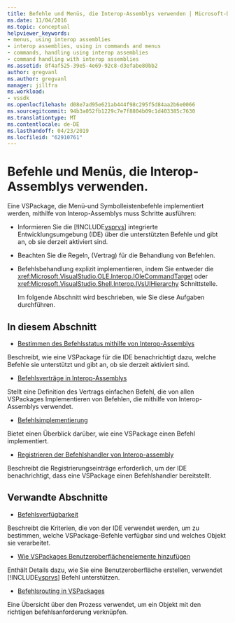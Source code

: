 ```yaml
---
title: Befehle und Menüs, die Interop-Assemblys verwenden | Microsoft-Dokumentation
ms.date: 11/04/2016
ms.topic: conceptual
helpviewer_keywords:
- menus, using interop assemblies
- interop assemblies, using in commands and menus
- commands, handling using interop assemblies
- command handling with interop assemblies
ms.assetid: 8f4af525-39e5-4e69-92c8-d3efabe80bb2
author: gregvanl
ms.author: gregvanl
manager: jillfra
ms.workload:
- vssdk
ms.openlocfilehash: d08e7ad95e621ab444f98c295f5d84aa2b6e0066
ms.sourcegitcommit: 94b3a052fb1229c7e7f8804b09c1d403385c7630
ms.translationtype: MT
ms.contentlocale: de-DE
ms.lasthandoff: 04/23/2019
ms.locfileid: "62910761"
---
```

# <a name="commands-and-menus-that-use-interop-assemblies"></a>Befehle und Menüs, die Interop-Assemblys verwenden.
Eine VSPackage, die Menü-und Symbolleistenbefehle implementiert werden, mithilfe von Interop-Assemblys muss Schritte ausführen:

- Informieren Sie die [!INCLUDE[vsprvs](../../code-quality/includes/vsprvs_md.md)] integrierte Entwicklungsumgebung (IDE) über die unterstützten Befehle und gibt an, ob sie derzeit aktiviert sind.

- Beachten Sie die Regeln, (Vertrag) für die Behandlung von Befehlen.

- Befehlsbehandlung explizit implementieren, indem Sie entweder die <xref:Microsoft.VisualStudio.OLE.Interop.IOleCommandTarget> oder <xref:Microsoft.VisualStudio.Shell.Interop.IVsUIHierarchy> Schnittstelle.

  Im folgende Abschnitt wird beschrieben, wie Sie diese Aufgaben durchführen.

## <a name="in-this-section"></a>In diesem Abschnitt
- [Bestimmen des Befehlsstatus mithilfe von Interop-Assemblys](../../extensibility/internals/determining-command-status-by-using-interop-assemblies.md)

 Beschreibt, wie eine VSPackage für die IDE benachrichtigt dazu, welche Befehle sie unterstützt und gibt an, ob sie derzeit aktiviert sind.

- [Befehlsverträge in Interop-Assemblys](../../extensibility/internals/command-contracts-in-interop-assemblies.md)

 Stellt eine Definition des Vertrags einfachen Befehl, die von allen VSPackages Implementieren von Befehlen, die mithilfe von Interop-Assemblys verwendet.

- [Befehlsimplementierung](../../extensibility/internals/command-implementation.md)

 Bietet einen Überblick darüber, wie eine VSPackage einen Befehl implementiert.

- [Registrieren der Befehlshandler von Interop-assembly](../../extensibility/internals/registering-interop-assembly-command-handlers.md)

 Beschreibt die Registrierungseinträge erforderlich, um der IDE benachrichtigt, dass eine VSPackage einen Befehlshandler bereitstellt.

## <a name="related-sections"></a>Verwandte Abschnitte
- [Befehlsverfügbarkeit](../../extensibility/internals/command-availability.md)

 Beschreibt die Kriterien, die von der IDE verwendet werden, um zu bestimmen, welche VSPackage-Befehle verfügbar sind und welches Objekt sie verarbeitet.

- [Wie VSPackages Benutzeroberflächenelemente hinzufügen](../../extensibility/internals/how-vspackages-add-user-interface-elements.md)

 Enthält Details dazu, wie Sie eine Benutzeroberfläche erstellen, verwendet [!INCLUDE[vsprvs](../../code-quality/includes/vsprvs_md.md)] Befehl unterstützen.

- [Befehlsrouting in VSPackages](../../extensibility/internals/command-routing-in-vspackages.md)

 Eine Übersicht über den Prozess verwendet, um ein Objekt mit den richtigen befehlsanforderung verknüpfen.